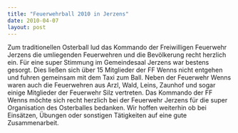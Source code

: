 ```yaml
---
title: "Feuerwehrball 2010 in Jerzens"
date: 2010-04-07
layout: post
---
```


Zum traditionellen Osterball lud das Kommando der Freiwilligen Feuerwehr Jerzens die umliegenden Feuerwehren und die Bevölkerung recht herzlich ein. Für eine super Stimmung im Gemeindesaal Jerzens war bestens gesorgt. Dies ließen sich über 15 Mitglieder der FF Wenns nicht entgehen und fuhren gemeinsam mit dem Taxi zum Ball. Neben der Feuerwehr Wenns waren auch die Feuerwehren aus Arzl, Wald, Leins, Zaunhof und sogar einige Mitglieder der Feuerwehr Silz vertreten. Das Kommando der FF Wenns möchte sich recht herzlich bei der Feuerwehr Jerzens für die super Organisation des Osterballes bedanken. Wir hoffen weiterhin ob bei Einsätzen, Übungen oder sonstigen Tätigkeiten auf eine gute Zusammenarbeit.